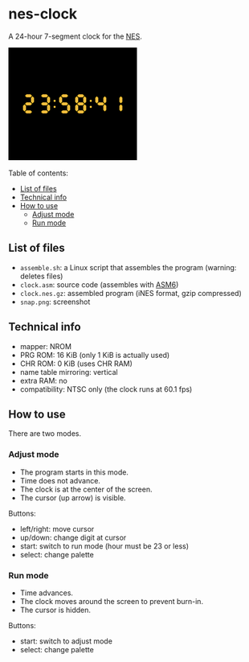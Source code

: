 # nes-clock
A 24-hour 7-segment clock for the [NES](https://en.wikipedia.org/wiki/Nintendo_Entertainment_System).

![screenshot](snap.png)

Table of contents:
* [List of files](#list-of-files)
* [Technical info](#technical-info)
* [How to use](#how-to-use)
  * [Adjust mode](#adjust-mode)
  * [Run mode](#run-mode)

## List of files
* `assemble.sh`: a Linux script that assembles the program (warning: deletes files)
* `clock.asm`: source code (assembles with [ASM6](https://www.romhacking.net/utilities/674/))
* `clock.nes.gz`: assembled program (iNES format, gzip compressed)
* `snap.png`: screenshot

## Technical info
* mapper: NROM
* PRG ROM: 16 KiB (only 1 KiB is actually used)
* CHR ROM: 0 KiB (uses CHR RAM)
* name table mirroring: vertical
* extra RAM: no
* compatibility: NTSC only (the clock runs at 60.1 fps)

## How to use
There are two modes.

### Adjust mode
* The program starts in this mode.
* Time does not advance.
* The clock is at the center of the screen.
* The cursor (up arrow) is visible.

Buttons:
* left/right: move cursor
* up/down: change digit at cursor
* start: switch to run mode (hour must be 23 or less)
* select: change palette

### Run mode
* Time advances.
* The clock moves around the screen to prevent burn-in.
* The cursor is hidden.

Buttons:
* start: switch to adjust mode
* select: change palette
